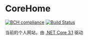 # CoreHome

[![BCH compliance](https://bettercodehub.com/edge/badge/lixinyang123/CoreHome?branch=master)](https://bettercodehub.com/)
[![Build Status](https://dev.azure.com/lixinyang/CoreHome-Build/_apis/build/status/lixinyang123.CoreHome?branchName=master)](https://dev.azure.com/lixinyang/CoreHome-Build/_build/latest?definitionId=5&branchName=master)

当前的个人网站，由 [.NET Core 3.1](https://dotnet.microsoft.com/) 驱动
